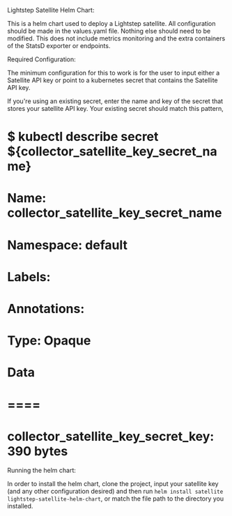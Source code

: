 Lightstep Satellite Helm Chart:

This is a helm chart used to deploy a Lightstep satellite.  All configuration should be made in the values.yaml file.  Nothing else should need to be modified.  This does not include metrics monitoring and the extra containers of the StatsD exporter or endpoints.

Required Configuration:

The minimum configuration for this to work is for the user to input either a Satellite API key or point to a kubernetes secret that contains the Satellite API key.

If you're using an existing secret, enter the name and key of the secret that stores your satellite API key.  Your existing secret should match this pattern, 
  # $ kubectl describe secret ${collector_satellite_key_secret_name}
  # Name:         **collector_satellite_key_secret_name**
  # Namespace:    default
  # Labels:       <none>
  # Annotations:  <none>

  # Type:  Opaque

  # Data
  # ====
  # **collector_satellite_key_secret_key**:  390 bytes


Running the helm chart:

In order to install the helm chart, clone the project, input your satellite key (and any other configuration desired) and then run  `helm install satellite lightstep-satellite-helm-chart`, or match the file path to the directory you installed.
